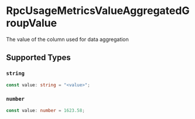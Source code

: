 # RpcUsageMetricsValueAggregatedGroupValue

The value of the column used for data aggregation


## Supported Types

### `string`

```typescript
const value: string = "<value>";
```

### `number`

```typescript
const value: number = 1623.58;
```

